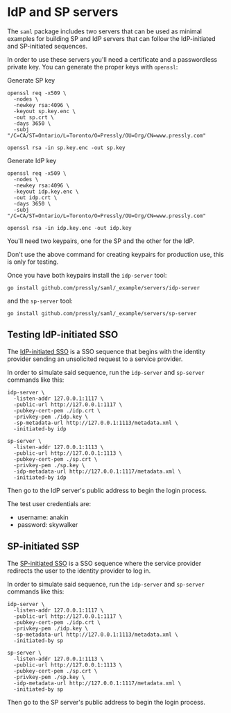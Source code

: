 # IdP and SP servers

The `saml` package includes two servers that can be used as minimal examples
for building SP and IdP servers that can follow the IdP-initiated and
SP-initiated sequences.

In order to use these servers you'll need a certificate and a passwordless
private key. You can generate the proper keys with `openssl`:

Generate SP key
```
openssl req -x509 \
  -nodes \
  -newkey rsa:4096 \
  -keyout sp.key.enc \
  -out sp.crt \
  -days 3650 \
  -subj "/C=CA/ST=Ontario/L=Toronto/O=Pressly/OU=Org/CN=www.pressly.com"

openssl rsa -in sp.key.enc -out sp.key
```

Generate IdP key
```
openssl req -x509 \
  -nodes \
  -newkey rsa:4096 \
  -keyout idp.key.enc \
  -out idp.crt \
  -days 3650 \
  -subj "/C=CA/ST=Ontario/L=Toronto/O=Pressly/OU=Org/CN=www.pressly.com"

openssl rsa -in idp.key.enc -out idp.key
```

You'll need two keypairs, one for the SP and the other for the IdP.

Don't use the above command for creating keypairs for production use, this is
only for testing.

Once you have both keypairs install the `idp-server` tool:

```
go install github.com/pressly/saml/_example/servers/idp-server
```

and the `sp-server` tool:

```
go install github.com/pressly/saml/_example/servers/sp-server
```

## Testing IdP-initiated SSO

The [IdP-initiated
SSO](http://saml.xml.org/wiki/idp-initiated-single-sign-on-post-binding) is a
SSO sequence that begins with the identity provider sending an unsolicited
request to a service provider.

In order to simulate said sequence, run the `idp-server` and `sp-server`
commands like this:

```
idp-server \
  -listen-addr 127.0.0.1:1117 \
  -public-url http://127.0.0.1:1117 \
  -pubkey-cert-pem ./idp.crt \
  -privkey-pem ./idp.key \
  -sp-metadata-url http://127.0.0.1:1113/metadata.xml \
  -initiated-by idp
```

```
sp-server \
  -listen-addr 127.0.0.1:1113 \
  -public-url http://127.0.0.1:1113 \
  -pubkey-cert-pem ./sp.crt \
  -privkey-pem ./sp.key \
  -idp-metadata-url http://127.0.0.1:1117/metadata.xml \
  -initiated-by idp
```

Then go to the IdP server's public address to begin the login process.

The test user credentials are:
* username: anakin
* password: skywalker

## SP-initiated SSP

The [SP-initiated
SSO](http://saml.xml.org/wiki/sp-initiated-single-sign-on-postartifact-bindings)
is a SSO sequence where the service provider redirects the user to the identity
provider to log in.

In order to simulate said sequence, run the `idp-server` and `sp-server`
commands like this:

```
idp-server \
  -listen-addr 127.0.0.1:1117 \
  -public-url http://127.0.0.1:1117 \
  -pubkey-cert-pem ./idp.crt \
  -privkey-pem ./idp.key \
  -sp-metadata-url http://127.0.0.1:1113/metadata.xml \
  -initiated-by sp
```

```
sp-server \
  -listen-addr 127.0.0.1:1113 \
  -public-url http://127.0.0.1:1113 \
  -pubkey-cert-pem ./sp.crt \
  -privkey-pem ./sp.key \
  -idp-metadata-url http://127.0.0.1:1117/metadata.xml \
  -initiated-by sp
```

Then go to the SP server's public address to begin the login process.
